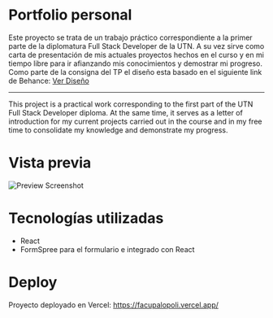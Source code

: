 # Portfolio personal

Este proyecto se trata de un trabajo práctico correspondiente a la primer parte de la diplomatura Full Stack Developer de la UTN. A su vez sirve como carta de presentación de mis actuales proyectos hechos en el curso y en mi tiempo libre para ir afianzando mis conocimientos y demostrar mi progreso. Como parte de la consigna del TP el diseño esta basado en el siguiente link de Behance: <a href="https://www.behance.net/gallery/159335899/Portfolio-Website-Landing-Page">Ver Diseño</a>

--------------------------------

This project is a practical work corresponding to the first part of the UTN Full Stack Developer diploma. At the same time, it serves as a letter of introduction for my current projects carried out in the course and in my free time to consolidate my knowledge and demonstrate my progress.

# Vista previa

<img alt="Preview Screenshot" src="https://vercel.com/4530d8e7-a471-4126-96eb-5183dbb1dd07">

# Tecnologías utilizadas

* React
* FormSpree para el formulario e integrado con React

# Deploy

Proyecto deployado en Vercel: https://facupalopoli.vercel.app/

